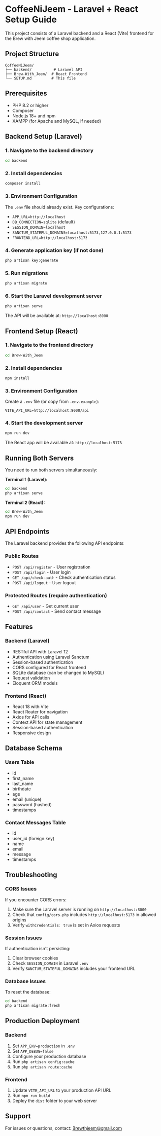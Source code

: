# CoffeeNiJeem - Laravel + React Setup Guide

This project consists of a Laravel backend and a React (Vite) frontend for the Brew with Jeem coffee shop application.

## Project Structure

```
CoffeeNiJeem/
├── backend/          # Laravel API
├── Brew-With_Jeem/  # React Frontend
└── SETUP.md         # This file
```

## Prerequisites

- PHP 8.2 or higher
- Composer
- Node.js 18+ and npm
- XAMPP (for Apache and MySQL, if needed)

## Backend Setup (Laravel)

### 1. Navigate to the backend directory
```bash
cd backend
```

### 2. Install dependencies
```bash
composer install
```

### 3. Environment Configuration
The `.env` file should already exist. Key configurations:
- `APP_URL=http://localhost`
- `DB_CONNECTION=sqlite` (default)
- `SESSION_DOMAIN=localhost`
- `SANCTUM_STATEFUL_DOMAINS=localhost:5173,127.0.0.1:5173`
- `FRONTEND_URL=http://localhost:5173`

### 4. Generate application key (if not done)
```bash
php artisan key:generate
```

### 5. Run migrations
```bash
php artisan migrate
```

### 6. Start the Laravel development server
```bash
php artisan serve
```

The API will be available at: `http://localhost:8000`

## Frontend Setup (React)

### 1. Navigate to the frontend directory
```bash
cd Brew-With_Jeem
```

### 2. Install dependencies
```bash
npm install
```

### 3. Environment Configuration
Create a `.env` file (or copy from `.env.example`):
```
VITE_API_URL=http://localhost:8000/api
```

### 4. Start the development server
```bash
npm run dev
```

The React app will be available at: `http://localhost:5173`

## Running Both Servers

You need to run both servers simultaneously:

**Terminal 1 (Laravel):**
```bash
cd backend
php artisan serve
```

**Terminal 2 (React):**
```bash
cd Brew-With_Jeem
npm run dev
```

## API Endpoints

The Laravel backend provides the following API endpoints:

### Public Routes
- `POST /api/register` - User registration
- `POST /api/login` - User login
- `GET /api/check-auth` - Check authentication status
- `POST /api/logout` - User logout

### Protected Routes (require authentication)
- `GET /api/user` - Get current user
- `POST /api/contact` - Send contact message

## Features

### Backend (Laravel)
- RESTful API with Laravel 12
- Authentication using Laravel Sanctum
- Session-based authentication
- CORS configured for React frontend
- SQLite database (can be changed to MySQL)
- Request validation
- Eloquent ORM models

### Frontend (React)
- React 18 with Vite
- React Router for navigation
- Axios for API calls
- Context API for state management
- Session-based authentication
- Responsive design

## Database Schema

### Users Table
- id
- first_name
- last_name
- birthdate
- age
- email (unique)
- password (hashed)
- timestamps

### Contact Messages Table
- id
- user_id (foreign key)
- name
- email
- message
- timestamps

## Troubleshooting

### CORS Issues
If you encounter CORS errors:
1. Make sure the Laravel server is running on `http://localhost:8000`
2. Check that `config/cors.php` includes `http://localhost:5173` in allowed origins
3. Verify `withCredentials: true` is set in Axios requests

### Session Issues
If authentication isn't persisting:
1. Clear browser cookies
2. Check `SESSION_DOMAIN` in Laravel `.env`
3. Verify `SANCTUM_STATEFUL_DOMAINS` includes your frontend URL

### Database Issues
To reset the database:
```bash
cd backend
php artisan migrate:fresh
```

## Production Deployment

### Backend
1. Set `APP_ENV=production` in `.env`
2. Set `APP_DEBUG=false`
3. Configure your production database
4. Run `php artisan config:cache`
5. Run `php artisan route:cache`

### Frontend
1. Update `VITE_API_URL` to your production API URL
2. Run `npm run build`
3. Deploy the `dist` folder to your web server

## Support

For issues or questions, contact: Brewthjeem@gmail.com


